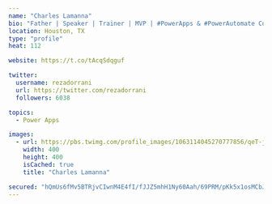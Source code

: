 ```yaml
---
name: "Charles Lamanna"
bio: "Father | Speaker | Trainer | MVP | #PowerApps & #PowerAutomate Community Super User | YouTuber Right-pointing triangle http://youtube.com/c/rezadorrani | Learn - Share - Clockwise rightwards and leftwards open circle arrows"
location: Houston, TX
type: "profile"
heat: 112

website: https://t.co/tAcqSdqguf

twitter:
  username: rezadorrani
  url: https://twitter.com/rezadorrani
  followers: 6038

topics:
  - Power Apps

images:
  - url: https://pbs.twimg.com/profile_images/1063114045270777856/qeT-jpWr_400x400.jpg
    width: 400
    height: 400
    isCached: true
    title: "Charles Lamanna"

secured: "hQmUs6fMv5BTRjvCIwnM4E4fI/fJJZ5mhH1Ny60Aah/69PRM/pKk5x1osMCbJqBuEZBicbKAwlYoEItwdbOst5wT3U0qe7bKr7gMZeNJT2QH7W1QNKvHfbu8UBIVdOczxoG9dB1kHGcsAKuMmzflD88EzQUGh676ju3nLiibYmkdjZcT4mc5r+0LnMUkpl6RsKS99HlQ4HZigxoRhS+PaaVc/yksC/oU2X4dgdtS44VFuJSzda0ZpDRgvCNCyCWUhnIPF6bJZ0bm7oji2rPnrTm+TMeo0Qp/IiMxXE5e4VSzNmkgUbuSyuEFSQ5aOpdjqbjCMY2BsP8m/a4nxkj7aR51rE6jnOpNbmTJskMOAVeo36nw4M9U63xJI2q9kMfyH3gesjE8A8Nq3iEyS0Z3a+oOgWjhxBYHVmWwl0MpLEQ=;ajdPrc/bQlZvUT94RbtoGg=="
---
```


